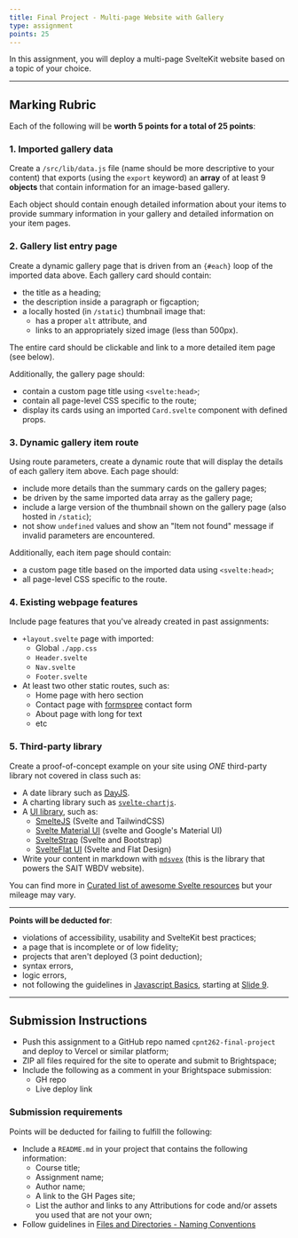 ```yaml
---
title: Final Project - Multi-page Website with Gallery
type: assignment
points: 25
---
```


In this assignment, you will deploy a multi-page SvelteKit website based on a topic of your choice.

---
## Marking Rubric
Each of the following will be **worth 5 points for a total of 25 points**:

### 1. Imported gallery data
Create a `/src/lib/data.js` file (name should be more descriptive to your content) that exports (using the `export` keyword) an **array** of at least 9 **objects** that contain information for an image-based gallery.

Each object should contain enough detailed information about your items to provide summary information in your gallery and detailed information on your item pages.


### 2. Gallery list entry page 
Create a dynamic gallery page that is driven from an `{#each}` loop of the imported data above. Each gallery card should contain:
- the title as a heading;
- the description inside a paragraph or figcaption;
- a locally hosted (in `/static`) thumbnail image that:
    - has a proper `alt` attribute, and
    - links to an appropriately sized image (less than 500px).

The entire card should be clickable and link to a more detailed item page (see below).

Additionally, the gallery page should:
- contain a custom page title using `<svelte:head>`;
- contain all page-level CSS specific to the route;
- display its cards using an imported `Card.svelte` component with defined props.

### 3. Dynamic gallery item route
Using route parameters, create a dynamic route that will display the details of each gallery item above. Each page should:
- include more details than the summary cards on the gallery pages;
- be driven by the same imported data array as the gallery page;
- include a large version of the thumbnail shown on the gallery page (also hosted in `/static`);
- not show `undefined` values and show an "Item not found" message if invalid parameters are encountered.

Additionally, each item page should contain:
- a custom page title based on the imported data using `<svelte:head>`;
- all page-level CSS specific to the route.

### 4. Existing webpage features
Include page features that you've already created in past assignments:
- `+layout.svelte` page with imported:
    - Global `./app.css`
    - `Header.svelte`
    - `Nav.svelte`
    - `Footer.svelte`
- At least two other static routes, such as:
    - Home page with hero section
    - Contact page with [formspree](https://formspree.io/) contact form
    - About page with long for text
    - etc

### 5. Third-party library
Create a proof-of-concept example on your site using _ONE_ third-party library not covered in class such as:
- A date library such as [DayJS](https://day.js.org/).
- A charting library such as [`svelte-chartjs`](https://www.npmjs.com/package/svelte-chartjs).
- A [UI library](https://studentsxstudents.com/5-best-svelte-ui-libraries-for-your-next-project-3632ca34daa8), such as:
    - [SmelteJS](https://smeltejs.com/) (Svelte and TailwindCSS)
    - [Svelte Material UI](https://sveltematerialui.com/) (svelte and Google's Material UI)
    - [SvelteStrap](https://sveltestrap.js.org/?path=/story/components--get-started) (Svelte and Bootstrap)
    - [SvelteFlat UI](https://svelteui.js.org/#/) (Svelte and Flat Design)
- Write your content in markdown with [`mdsvex`](https://mdsvex.com/) (this is the library that powers the SAIT WBDV website).

You can find more in [Curated list of awesome Svelte resources](https://project-awesome.org/TheComputerM/awesome-svelte) but your mileage may vary.

---

**Points will be deducted for**:
- violations of accessibility, usability and SvelteKit best practices;
- a page that is incomplete or of low fidelity; 
- projects that aren't deployed (3 point deduction);
- syntax errors, 
- logic errors,
- not following the guidelines in [Javascript Basics](https://sait-wbdv.github.io/slides/w23/cpnt-262/js-introduction.html), starting at [Slide 9](https://sait-wbdv.github.io/slides/w23/cpnt-262/js-introduction.html#/9).

---

## Submission Instructions
- Push this assignment to a GitHub repo named `cpnt262-final-project` and deploy to Vercel or similar platform;
- ZIP all files required for the site to operate and submit to Brightspace;
- Include the following as a comment in your Brightspace submission:
  - GH repo
  - Live deploy link

### Submission requirements
Points will be deducted for failing to fulfill the following:
- Include a `README.md` in your project that contains the following information:
  - Course title;
  - Assignment name;
  - Author name;
  - A link to the GH Pages site;
  - List the author and links to any Attributions for code and/or assets you used that are not your own;
- Follow guidelines in [Files and Directories - Naming Conventions](https://gist.github.com/acidtone/d77059ec1851eff266339a3df70f6984)
